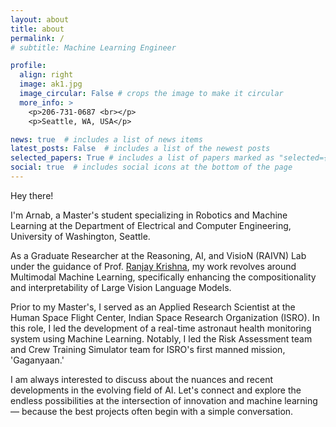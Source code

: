 ```yaml
---
layout: about
title: about
permalink: /
# subtitle: Machine Learning Engineer

profile:
  align: right
  image: ak1.jpg
  image_circular: False # crops the image to make it circular
  more_info: >
    <p>206-731-0687 <br></p>
    <p>Seattle, WA, USA</p>

news: true  # includes a list of news items
latest_posts: False  # includes a list of the newest posts
selected_papers: True # includes a list of papers marked as "selected={true}"
social: true  # includes social icons at the bottom of the page
---
```


Hey there! 

I'm Arnab, a Master's student specializing in Robotics and Machine Learning at the Department of Electrical and Computer Engineering, University of Washington, Seattle.

As a Graduate Researcher at the Reasoning, AI, and VisioN (RAIVN) Lab under the guidance of Prof. [Ranjay Krishna](https://www.ranjaykrishna.com/index.html), my work revolves around Multimodal Machine Learning, specifically enhancing the compositionality and interpretability of Large Vision Language Models.

Prior to my Master's, I served as an Applied Research Scientist at the Human Space Flight Center, Indian Space Research Organization (ISRO). In this role, I led the development of a real-time astronaut health monitoring system using Machine Learning. Notably, I led the Risk Assessment team and Crew Training Simulator team for ISRO's first manned mission, 'Gaganyaan.'

I am always interested to discuss about the nuances and recent developments in the evolving field of AI. Let's connect and explore the endless possibilities at the intersection of innovation and machine learning — because the best projects often begin with a simple conversation.

